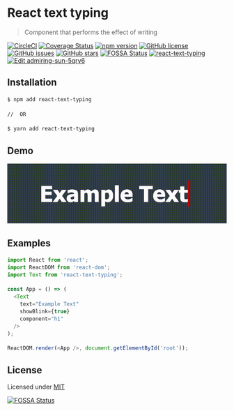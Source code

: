 # React text typing

> Component that performs the effect of writing

[![CircleCI](https://circleci.com/gh/Oda2/react-text-typing.svg?style=shield)](https://circleci.com/gh/Oda2/react-text-typing)
[![Coverage Status](https://coveralls.io/repos/github/Oda2/react-text-typing/badge.svg?branch=master)](https://coveralls.io/github/Oda2/react-text-typing?branch=master)
[![npm version](https://badge.fury.io/js/react-text-typing.svg)](https://badge.fury.io/js/react-text-typing)
[![GitHub license](https://img.shields.io/github/license/Oda2/react-text-typing)](https://github.com/Oda2/react-text-typing/blob/master/LICENSE)
[![GitHub issues](https://img.shields.io/github/issues/Oda2/react-text-typing)](https://github.com/Oda2/react-text-typing/issues)
[![GitHub stars](https://img.shields.io/github/stars/Oda2/react-text-typing)](https://github.com/Oda2/react-text-typing/stargazers)
[![FOSSA Status](https://app.fossa.com/api/projects/git%2Bgithub.com%2FOda2%2Freact-text-typing.svg?type=shield)](https://app.fossa.com/projects/git%2Bgithub.com%2FOda2%2Freact-text-typing?ref=badge_shield)
[![react-text-typing](https://img.shields.io/endpoint?url=https://dashboard.cypress.io/badge/simple/mp85fc/main&style=flat&logo=cypress)](https://dashboard.cypress.io/projects/mp85fc/runs)
[![Edit admiring-sun-5qry6](https://codesandbox.io/static/img/play-codesandbox.svg)](https://codesandbox.io/s/admiring-sun-5qry6?fontsize=14&hidenavigation=1&theme=dark)

## Installation

```sh
$ npm add react-text-typing

//  OR

$ yarn add react-text-typing
```

## Demo
![Exemple](https://raw.githubusercontent.com/Oda2/react-text-typing/main/docs/example.gif)

## Examples

```js
import React from 'react';
import ReactDOM from 'react-dom';
import Text from 'react-text-typing';

const App = () => (
  <Text
    text="Example Text"
    showBlink={true}
    component="h1"
  />
);

ReactDOM.render(<App />, document.getElementById('root'));
```

## License
Licensed under [MIT](https://github.com/Oda2/react-text-typing/blob/master/LICENSE)

[![FOSSA Status](https://app.fossa.com/api/projects/git%2Bgithub.com%2FOda2%2Freact-text-typing.svg?type=large)](https://app.fossa.com/projects/git%2Bgithub.com%2FOda2%2Freact-text-typing?ref=badge_large)
